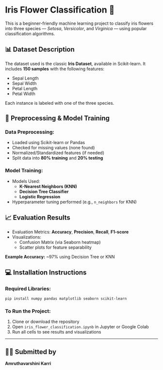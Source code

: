 
# Iris Flower Classification 🌸

This is a beginner-friendly machine learning project to classify iris flowers into three species — *Setosa*, *Versicolor*, and *Virginica* — using popular classification algorithms.

## 📊 Dataset Description

The dataset used is the classic **Iris Dataset**, available in Scikit-learn. It includes **150 samples** with the following features:
- Sepal Length
- Sepal Width
- Petal Length
- Petal Width

Each instance is labeled with one of the three species.

## 🔧 Preprocessing & Model Training

### Data Preprocessing:
- Loaded using Scikit-learn or Pandas
- Checked for missing values (none found)
- Normalized/Standardized features (if needed)
- Split data into **80% training** and **20% testing**

### Model Training:
- Models Used:
  - **K-Nearest Neighbors (KNN)**
  - **Decision Tree Classifier**
  - **Logistic Regression**
- Hyperparameter tuning performed (e.g., `n_neighbors` for KNN)

## 📈 Evaluation Results

- Evaluation Metrics: **Accuracy**, **Precision**, **Recall**, **F1-score**
- Visualizations:
  - Confusion Matrix (via Seaborn heatmap)
  - Scatter plots for feature separability

**Example Accuracy:** ~97% using Decision Tree or KNN

## 💻 Installation Instructions

### Required Libraries:
```bash
pip install numpy pandas matplotlib seaborn scikit-learn
```

### To Run the Project:
1. Clone or download the repository
2. Open `iris_flower_classification.ipynb` in Jupyter or Google Colab
3. Run all cells to see results and visualizations

---

## 🙋‍♀️ Submitted by
**Amruthavarshini Karri**
